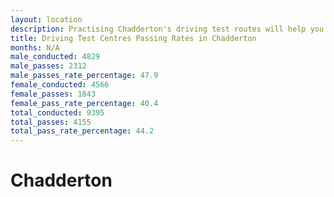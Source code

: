 ```yaml
---
layout: location
description: Practising Chadderton's driving test routes will help you become more confident in your gear-changing abilities.
title: Driving Test Centres Passing Rates in Chadderton
months: N/A
male_conducted: 4829
male_passes: 2312
male_passes_rate_percentage: 47.9
female_conducted: 4566
female_passes: 1843
female_pass_rate_percentage: 40.4
total_conducted: 9395
total_passes: 4155
total_pass_rate_percentage: 44.2
---
```


# Chadderton
